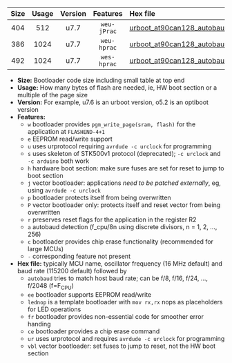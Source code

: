 |Size|Usage|Version|Features|Hex file|
|:-:|:-:|:-:|:-:|:--|
|404|512|u7.7|`weu-jPrac`|[urboot_at90can128_autobaud_ee_lednop_fr_ce_ur_vbl.hex](https://raw.githubusercontent.com/stefanrueger/urboot.hex/main/mcus/at90can128/autobaud/urboot_at90can128_autobaud_ee_lednop_fr_ce_ur_vbl.hex)|
|386|1024|u7.7|`weu-hprac`|[urboot_at90can128_autobaud_ee_lednop_fr_ce_ur.hex](https://raw.githubusercontent.com/stefanrueger/urboot.hex/main/mcus/at90can128/autobaud/urboot_at90can128_autobaud_ee_lednop_fr_ce_ur.hex)|
|492|1024|u7.7|`wes-hprac`|[urboot_at90can128_autobaud_ee_lednop_fr_ce.hex](https://raw.githubusercontent.com/stefanrueger/urboot.hex/main/mcus/at90can128/autobaud/urboot_at90can128_autobaud_ee_lednop_fr_ce.hex)|

- **Size:** Bootloader code size including small table at top end
- **Usage:** How many bytes of flash are needed, ie, HW boot section or a multiple of the page size
- **Version:** For example, u7.6 is an urboot version, o5.2 is an optiboot version
- **Features:**
  + `w` bootloader provides `pgm_write_page(sram, flash)` for the application at `FLASHEND-4+1`
  + `e` EEPROM read/write support
  + `u` uses urprotocol requiring `avrdude -c urclock` for programming
  + `s` uses skeleton of STK500v1 protocol (deprecated); `-c urclock` and `-c arduino` both work
  + `h` hardware boot section: make sure fuses are set for reset to jump to boot section
  + `j` vector bootloader: applications *need to be patched externally*, eg, using `avrdude -c urclock`
  + `p` bootloader protects itself from being overwritten
  + `P` vector bootloader only: protects itself and reset vector from being overwritten
  + `r` preserves reset flags for the application in the register R2
  + `a` autobaud detection (f_cpu/8n using discrete divisors, n = 1, 2, ..., 256)
  + `c` bootloader provides chip erase functionality (recommended for large MCUs)
  + `-` corresponding feature not present
- **Hex file:** typically MCU name, oscillator frequency (16 MHz default) and baud rate (115200 default) followed by
  + `autobaud` tries to match host baud rate; can be f/8, f/16, f/24, ..., f/2048 (f=F<sub>CPU</sub>)
  + `ee` bootloader supports EEPROM read/write
  + `lednop` is a template bootloader with `mov rx,rx` nops as placeholders for LED operations
  + `fr` bootloader provides non-essential code for smoother error handing
  + `ce` bootloader provides a chip erase command
  + `ur` uses urprotocol and requires `avrdude -c urclock` for programming
  + `vbl` vector bootloader: set fuses to jump to reset, not the HW boot section
